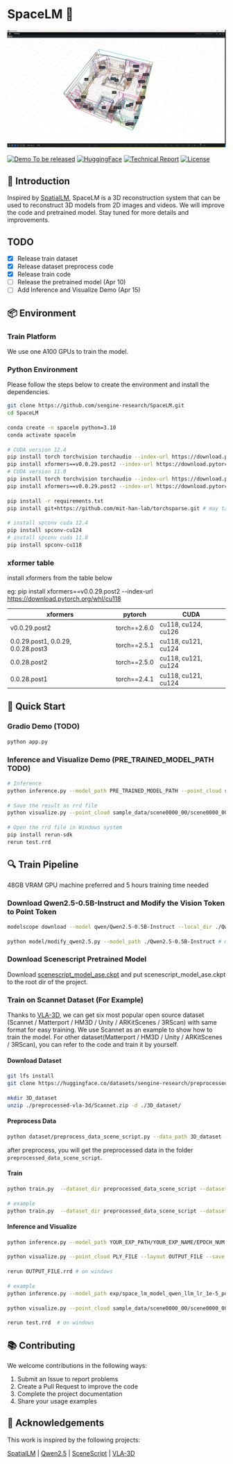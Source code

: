 # SpaceLM 🌌

![SpaceLM Demo](ffe4bdfb-8e94-413a-a7bd-dae4d04fec5b.png)

[![Demo To be released](https://img.shields.io/badge/%F0%9F%A4%97%20Demo-To%20be%20released-ffc107?color=ffc107&logoColor=white)](https://github.com/sengine-research/SpaceLM)
[![HuggingFace](https://img.shields.io/badge/%F0%9F%A4%97%20Train%20Dataset-To%20be%20released-ffc107?color=ffc107&logoColor=white)](https://huggingface.co/datasets/sengine-research/preprocessed-vla-3d)
[![Technical Report](https://img.shields.io/badge/%F0%9F%93%9A%20Tech%20Report-SpaceLM-ff0000?color=ff0000&logoColor=white)](https://sengine-cos-1259101928.cos.ap-guangzhou.myqcloud.com/plane/Technical%20Report.pdf)
[![License](https://img.shields.io/badge/License-Apache_2.0-blue.svg)](https://opensource.org/licenses/Apache-2.0)

## 📖 Introduction

Inspired by [SpatialLM](https://github.com/manycore-research/SpatialLM), SpaceLM is a 3D reconstruction system that can be used to reconstruct 3D models from 2D images and videos. We will improve the code and pretrained model. Stay tuned for more details and improvements.

## TODO
- [X] Release train dataset
- [X] Release dataset preprocess code
- [X] Release train code
- [ ] Release the pretrained model (Apr 10)
- [ ] Add Inference and Visualize Demo (Apr 15)

## 📦 Environment

### Train Platform

We use one A100 GPUs to train the model. 

### Python Environment
Please follow the steps below to create the environment and install the dependencies.

```bash
git clone https://github.com/sengine-research/SpaceLM.git
cd SpaceLM

conda create -n spacelm python=3.10
conda activate spacelm

# CUDA version 12.4
pip install torch torchvision torchaudio --index-url https://download.pytorch.org/whl/cu124
pip install xformers==v0.0.29.post2 --index-url https://download.pytorch.org/whl/cu124 # install xformers from table below
# CUDA version 11.8
pip install torch torchvision torchaudio --index-url https://download.pytorch.org/whl/cu118
pip install xformers==v0.0.29.post2 --index-url https://download.pytorch.org/whl/cu118 # install xformers from table below

pip install -r requirements.txt
pip install git+https://github.com/mit-han-lab/torchsparse.git # may take a long time

# install spconv cuda 12.4
pip install spconv-cu124
# install spconv cuda 11.8
pip install spconv-cu118
```

### xformer table

install xformers from the table below

eg: pip install xformers==v0.0.29.post2 --index-url https://download.pytorch.org/whl/cu118

| xformers          | pytorch     | CUDA            |
|-------------------|-------------|-----------------|
| v0.0.29.post2     | torch==2.6.0| cu118, cu124, cu126 |
| 0.0.29.post1, 0.0.29, 0.0.28.post3 | torch==2.5.1 | cu118, cu121, cu124 |
| 0.0.28.post2      | torch==2.5.0| cu118, cu121, cu124 |
| 0.0.28.post1      | torch==2.4.1| cu118, cu121, cu124 |


## 🚀 Quick Start

### Gradio Demo (TODO)

```bash
python app.py
```

### Inference and Visualize Demo  (PRE_TRAINED_MODEL_PATH TODO)

```bash
# Inference
python inference.py --model_path PRE_TRAINED_MODEL_PATH --point_cloud sample_data/scene0000_00/scene0000_00_pc_result.ply -o test.txt

# Save the result as rrd file
python visualize.py --point_cloud sample_data/scene0000_00/scene0000_00_pc_result.ply --layout test.txt --save test.rrd

# Open the rrd file in Windows system
pip install rerun-sdk
rerun test.rrd
```

## 🔍 Train Pipeline

48GB VRAM GPU machine preferred and 5 hours training time needed

### Download Qwen2.5-0.5B-Instruct and Modify the Vision Token to Point Token

```bash
modelscope download --model qwen/Qwen2.5-0.5B-Instruct --local_dir ./Qwen2.5-0.5B-Instruct

python model/modify_qwen2.5.py --model_path ./Qwen2.5-0.5B-Instruct # modify the vision token to point token
```
### Download Scenescript Pretrained Model
Download [scenescript_model_ase.ckpt](https://scontent-lax3-1.xx.fbcdn.net/m1/v/t6/An8ElJTA5VXlOkvhnT9_p33s47f0SYKFTymXzQlzGdDUG3ukkLjQwL4ieWZE7rY9F8Puz1OlEt6qQjmtu7Ej5HYkpBZJ3YR1cv3YlzZjwlIVTa9-e7ry5bxWsM3IMoTzB8XgpJ8aDso.ckpt/scenescript_model_ase.ckpt?_nc_oc=Adlt5JD0mJ63qjrhLHNuVNihjqUpFtmGHt74RYNQj2-_BqLp8-HCItPxuR3umyiwil8EOGr8P7ervUfxUoQ_SSZ1&sdl=1&ccb=10-5&oh=00_AYFChMAq3fCIqrAUEPo91IfgxaVI4XgpUGueZ9Ah6_3G7A&oe=68148F33&_nc_sid=1a752d) and put scenescript_model_ase.ckpt to the root dir of the project.

### Train on Scannet Dataset (For Example)

Thanks to [VLA-3D](https://github.com/HaochenZ11/VLA-3D), we can get six most popular open source dataset (Scannet / Matterport / HM3D / Unity / ARKitScenes / 3RScan) with same format for easy training. We use Scannet as an example to show how to train the model. For other dataset(Matterport / HM3D / Unity / ARKitScenes / 3RScan), you can refer to the code and train it by yourself.

#### Download Dataset

```bash
git lfs install
git clone https://huggingface.co/datasets/sengine-research/preprocessed-vla-3d

mkdir 3D_dataset
unzip ./preprocessed-vla-3d/Scannet.zip -d ./3D_dataset/
```

#### Preprocess Data
```bash
python dataset/preprocess_data_scene_script.py --data_path 3D_dataset --dataset_name Scannet
```

after preprocess, you will get the preprocessed data in the folder `preprocessed_data_scene_script`.

#### Train
```bash
python train.py  --dataset_dir preprocessed_data_scene_script --dataset_name Scannet --model_path ./Qwen2.5-0.5B-Instruct --exp_path YOUR_EXP_PATH --exp_name YOUR_EXP_NAME --epochs EPOCH_NUM --batch_size BATCH_SIZE --gradient_accumulation_steps GRADIENT_ACCUMULATION_STEPS --learning_rate LEARNING_RATE --save_per_epoch SAVE_PER_EPOCH

# example
python train.py  --dataset_dir preprocessed_data_scene_script --dataset_name Scannet --model_path ./Qwen2.5-0.5B-Instruct --exp_path ./exp --exp_name space_lm_model_qwen_llm_lr_1e-6_point_lr_1e-5 --epochs 20 --batch_size 2 --gradient_accumulation_steps 8 --learning_rate 1e-6 --save_per_epoch 2
```

#### Inference and Visualize
```bash
python inference.py --model_path YOUR_EXP_PATH/YOUR_EXP_NAME/EPOCH_NUM --point_cloud PLY_FILE -o OUTPUT_FILE

python visualize.py --point_cloud PLY_FILE --layout OUTPUT_FILE --save OUTPUT_FILE.rrd

rerun OUTPUT_FILE.rrd # on windows

# example
python inference.py --model_path exp/space_lm_model_qwen_llm_lr_1e-5_point_lr_1e-4_no_stage_1_Scannet/stage_2/epoch_0 --point_cloud sample_data/scene0000_00/scene0000_00_pc_result.ply -o test.txt

python visualize.py --point_cloud sample_data/scene0000_00/scene0000_00_pc_result.ply --layout test.txt --save test.rrd

rerun test.rrd  # on windows
```


## 📚 Contributing

We welcome contributions in the following ways:
1. Submit an Issue to report problems
2. Create a Pull Request to improve the code
3. Complete the project documentation
4. Share your usage examples


## 🤝 Acknowledgements

This work is inspired by the following projects:

[SpatialLM](https://github.com/manycore-research/SpatialLM) | [Qwen2.5](https://github.com/QwenLM/Qwen2.5) | [SceneScript](https://github.com/facebookresearch/scenescript) | [VLA-3D](https://github.com/HaochenZ11/VLA-3D)